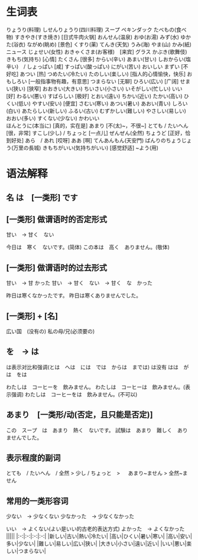 # 生词表
りょうり(料理)
しせんりょうり(四川料理)
スープ
ペキンダック
たべもの(食べ物)
すきやき(すき焼き)  [日式牛肉火锅]
おんせん(温泉)
おゆ(お湯)
みず(水)
ゆかた(浴衣)
ながめ(眺め)    [景色]
くすり(薬)
てんき(天気)
うみ(海)
やま(山)
かみ(紙)
ニュース
じょせい(女性)
おきゃくさま(お客様)　[来宾]
グラス
かぶき(歌舞伎)
きもち(気持ち)  [心情]
たくさん    [很多]
からい(辛い)
あまい(甘い)
しおからい(塩辛い)　/ しょっぱい    [咸]
すっぱい(酸っぱい)
にがい(苦い)
おいしい
まずい  [不好吃]
あつい  [热]
つめたい(冷たい)
たのしい(楽しい)    [指人的心情愉快，快乐]
おもしろい  [一般指事物有趣，有意思]
つまらない  [无聊]
ひろい(広い)    [广阔]
せまい(狭い)    [狭窄]
おおきい(大きい)
ちいさい(小さい)
いそがしい(忙しい)
いい    [好]
わるい(悪い)
すばらしい  [极好]
とおい(遠い)
ちかい(近い)
たかい(高い)
ひくい(低い)
やすい(安い)    [便宜]
さむい(寒い)
あつい(暑い)
あおい(青い)
しろい(白い)
あたらしい(新しい)
ふるい(古い)
むずかしい(難しい)
やさしい(易しい)
おおい(多い)
すくない(少ない)
かわいい    
ほんとうに(本当に)  [真的，实在是]
あまり  [不(太)~，不很~]
とても / たいへん   [很，非常]
すこし(少し) / ちょっと [一点儿]
ぜんぜん(全然)
ちょうど    [正好，恰到好处]
あら　/ あれ    [哎呀]
ああ    [啊]
てんあんもん(天安門)
ばんりのちょうじょう(万里の長城)
きもちがいい(気持ちがいい)  [感觉舒适]
~よう(用)

# 语法解释
## 名 は　[一类形] です
## [一类形] 做谓语时的否定形式
甘い　-> 甘く　ない

今日は　寒く　ないです。(简体)
この本は　高く　ありません。(敬体)
## [一类形] 做谓语时的过去形式
甘い　-> 甘 かった
甘い　-> 甘く　ない　-> 甘く　な　かった

昨日は寒くなかったです。
昨日は寒くありませんでした。
## [一类形] + [名]
広い国　(没有の)
私の母/兄(必须要の)
## を　-> は
は表示对比和强调(とは　へは　には　では　からは　までは)
は没有 はは　がは　をは

わたしは　コーヒーを　飲みません。
わたしは　コーヒーは　飲みません。(表示强调)
わたしは　コーヒーをは　飲みません。(不可以)
## あまり　[一类形/动(否定，且只能是否定)]
この　スープ　は　あまり　熱く　ないです。
試験は　あまり　難しく　ありませんでした。
## 表示程度的副词
とても　/ たいへん　/ 全然 > 
少し / ちょっと　> 　
あまり~ません >
全然~ません
## 常用的一类形容词
少ない　-> 少なくない
少なかった　-> 少なくなかった

いい　-> よくない(よい是いい的古老的表达方式)
よかった　-> よくなかった
|||||
|:-:|:-:|:-:|:-:|
|新しい|古い|熱い|冷たい|
|高い|ひくい|暑い|寒い|
|高い|安い|多い|少ない|
|難しい|易しい|広い|狭い|
|大きい|小さい|遠い|近い|
|いい|悪い|楽しい|つまらない|













